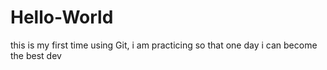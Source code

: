 # Hello-World
this is my first time using Git,
i am practicing so that
one day i can become the best dev
